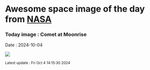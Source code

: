 
# Awesome space image of the day from [NASA](https://api.nasa.gov/)

### Today image : Comet at Moonrise
Date : 2024-10-04

![](https://apod.nasa.gov/apod/image/2410/zaparolliA3_1024.png)

<small>Latest update : Fri Oct  4 14:15:30 2024</small>
        